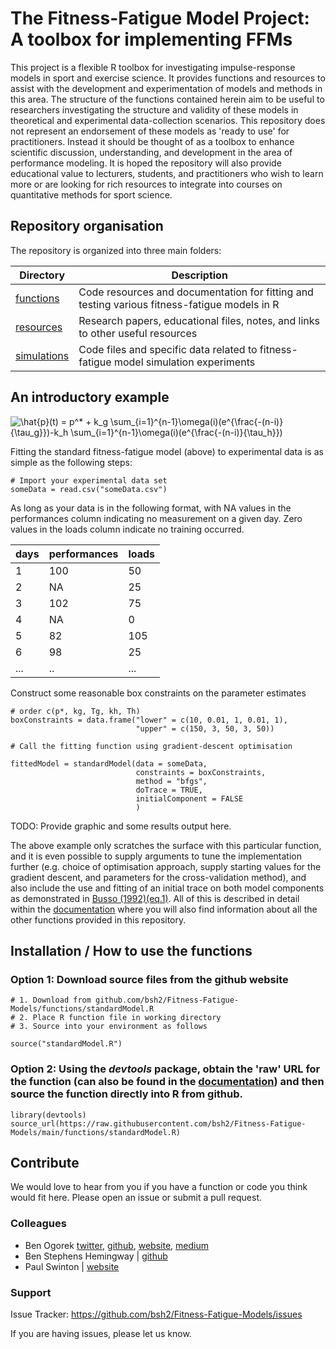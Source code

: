 # The Fitness-Fatigue Model Project: A toolbox for implementing FFMs

This project is a flexible R toolbox for investigating impulse-response models in sport and exercise science. It provides functions and resources to assist with the development and experimentation of models and methods in this area. The structure of the functions contained herein aim to be useful to researchers investigating the structure and validity of these models in theoretical and experimental data-collection scenarios. This repository does not represent an endorsement of these models as 'ready to use' for practitioners. Instead it should be thought of as a toolbox to enhance scientific discussion, understanding, and development in the area of performance modeling. It is hoped the repository will also provide educational value to lecturers, students, and practitioners who wish to learn more or are looking for rich resources to integrate into courses on quantitative methods for sport science.

## Repository organisation

The repository is organized into three main folders:

| Directory | Description |
|-|-|
| [functions](https://github.com/bsh2/Fitness-Fatigue-Model/tree/main/functions) | Code resources and documentation for fitting and testing various fitness-fatigue models in R |
| [resources](https://github.com/bsh2/Fitness-Fatigue-Model/tree/main/resources) | Research papers, educational files, notes, and links to other useful resources |
| [simulations](https://github.com/bsh2/Fitness-Fatigue-Model/tree/main/simulations) | Code files and specific data related to fitness-fatigue model simulation experiments |

## An introductory example

<img src="https://latex.codecogs.com/svg.latex?\hat{p}(t)&space;=&space;p^*&space;&plus;&space;k_g&space;\sum_{i=1}^{n-1}\omega(i)(e^{\frac{-(n-i)}{\tau_g}})-k_h&space;\sum_{i=1}^{n-1}\omega(i)(e^{\frac{-(n-i)}{\tau_h}})" title="\hat{p}(t) = p^* + k_g \sum_{i=1}^{n-1}\omega(i)(e^{\frac{-(n-i)}{\tau_g}})-k_h \sum_{i=1}^{n-1}\omega(i)(e^{\frac{-(n-i)}{\tau_h}})" />

Fitting the standard fitness-fatigue model (above) to experimental data is as simple as the following steps:

    # Import your experimental data set
    someData = read.csv("someData.csv")

As long as your data is in the following format, with NA values in the performances column indicating no measurement on a given day. Zero values in the loads column indicate no training occurred.
  
  | days | performances | loads |
  |------|--------------|-------|
  | 1    | 100          | 50    |
  | 2    | NA           | 25    |
  | 3    | 102          | 75    |
  | 4    | NA           | 0     |
  | 5    | 82           | 105   |
  | 6    | 98           | 25    |
  | ...  | ..           | ...   |

Construct some reasonable box constraints on the parameter estimates

    # order c(p*, kg, Tg, kh, Th)    
    boxConstraints = data.frame("lower" = c(10, 0.01, 1, 0.01, 1),
                                "upper" = c(150, 3, 50, 3, 50))
    
    # Call the fitting function using gradient-descent optimisation
    
    fittedModel = standardModel(data = someData,
                                constraints = boxConstraints, 
                                method = "bfgs",              
                                doTrace = TRUE,
                                initialComponent = FALSE
                                )

TODO: Provide graphic and some results output here.

The above example only scratches the surface with this particular function, and it is even possible to supply arguments to tune the implementation further (e.g. choice of optimisation approach, supply starting values for the gradient descent, and parameters for the cross-validation method), and also include the use and fitting of an initial trace on both model components as demonstrated in [Busso (1992)(eq.1)](https://link.springer.com/article/10.1007/BF00636228). All of this is described in detail within the [documentation]() where you will also find information about all the other functions provided in this repository.

## Installation / How to use the functions

### Option 1: Download source files from the github website
    
    # 1. Download from github.com/bsh2/Fitness-Fatigue-Models/functions/standardModel.R
    # 2. Place R function file in working directory
    # 3. Source into your environment as follows
    
    source("standardModel.R")
    
### Option 2: Using the *devtools* package, obtain the 'raw' URL for the function (can also be found in the [documentation]()) and then source the function directly into R from github.

    library(devtools)
    source_url(https://raw.githubusercontent.com/bsh2/Fitness-Fatigue-Models/main/functions/standardModel.R)

## Contribute

We would love to hear from you if you have a function or code you think would fit here. Please open an issue or submit a pull request.

### Colleagues
- Ben Ogorek [twitter](https://twitter.com/benogorek?lang=en), [github](https://github.com/baogorek), [website](https://www.ogorekdatasciences.com/), [medium](https://medium.com/@baogorek)
- Ben Stephens Hemingway | [github](github.com/bsh2)
- Paul Swinton | [website](https://www3.rgu.ac.uk/dmstaff/swinton-paul)

### Support

Issue Tracker: https://github.com/bsh2/Fitness-Fatigue-Models/issues

If you are having issues, please let us know.